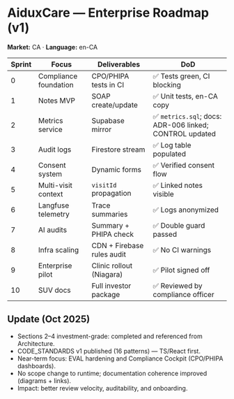# AiduxCare — Enterprise Roadmap (v1)
**Market:** CA · **Language:** en-CA

| Sprint | Focus | Deliverables | DoD |
|---------|--------|--------------|-----|
| 0 | Compliance foundation | CPO/PHIPA tests in CI | ✅ Tests green, CI blocking |
| 1 | Notes MVP | SOAP create/update | ✅ Unit tests, en-CA copy |
| 2 | Metrics service | Supabase mirror | ✅ `metrics.sql`; docs: ADR-006 linked; CONTROL updated |
| 3 | Audit logs | Firestore stream | ✅ Log table populated |
| 4 | Consent system | Dynamic forms | ✅ Verified consent flow |
| 5 | Multi-visit context | `visitId` propagation | ✅ Linked notes visible |
| 6 | Langfuse telemetry | Trace summaries | ✅ Logs anonymized |
| 7 | AI audits | Summary + PHIPA check | ✅ Double guard passed |
| 8 | Infra scaling | CDN + Firebase rules audit | ✅ No CI warnings |
| 9 | Enterprise pilot | Clinic rollout (Niagara) | ✅ Pilot signed off |
| 10 | SUV docs | Full investor package | ✅ Reviewed by compliance officer |
## Update (Oct 2025)
- Sections 2–4 investment-grade: completed and referenced from Architecture.
- CODE_STANDARDS v1 published (16 patterns) — TS/React first.
- Near-term focus: EVAL hardening and Compliance Cockpit (CPO/PHIPA dashboards).
- No scope change to runtime; documentation coherence improved (diagrams + links).
- Impact: better review velocity, auditability, and onboarding.
